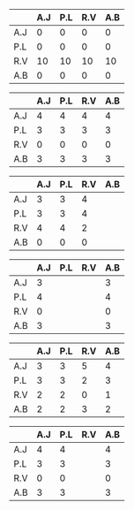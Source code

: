 |     | A.J | P.L | R.V | A.B |
|-----|-----|-----|-----|-----|
| A.J | 0   | 0   | 0   | 0   |
| P.L | 0   | 0   | 0   | 0   |
| R.V | 10  | 10  | 10  | 10  |
| A.B | 0   | 0   | 0   | 0   |

|     | A.J | P.L | R.V | A.B |
|-----|-----|-----|-----|-----|
| A.J | 4   | 4   | 4   | 4   |
| P.L | 3   | 3   | 3   | 3   |
| R.V | 0   | 0   | 0   | 0   |
| A.B | 3   | 3   | 3   | 3   |


|     | A.J | P.L | R.V | A.B |
|-----|-----|-----|-----|-----|
| A.J |  3  | 3   |  4  |     |
| P.L |  3  | 3   |  4  |     |
| R.V |  4  | 4   |  2  |     |
| A.B |  0  | 0   |  0  |     |

|     | A.J | P.L | R.V | A.B |
|-----|-----|-----|-----|-----|
| A.J |  3  |     |     |  3  |
| P.L |  4  |     |     |  4  |
| R.V |  0  |     |     |  0  |
| A.B |  3  |     |     |  3  |

|     | A.J | P.L | R.V | A.B |
|-----|-----|-----|-----|-----|
| A.J |  3  |  3  |  5  |  4  |
| P.L |  3  |  3  |  2  |  3  |
| R.V |  2  |  2  |  0  |  1  |
| A.B |  2  |  2  |  3  |  2  |

|     | A.J | P.L | R.V | A.B |
|-----|-----|-----|-----|-----|
| A.J |  4  |  4  |     |  4  |
| P.L |  3  |  3  |     |  3  |
| R.V |  0  |  0  |     |  0  |
| A.B |  3  |  3  |     |  3  |

